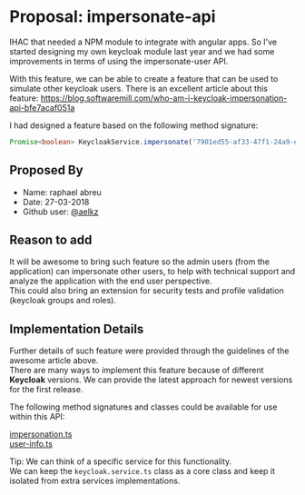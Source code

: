 # Proposal: impersonate-api

IHAC that needed a NPM module to integrate with angular apps. So I've started designing my own keycloak module last year and we had some improvements in terms of using the impersonate-user API.

With this feature, we can be able to create a feature that can be used to simulate other keycloak users.
There is an excellent article about this feature: https://blog.softwaremill.com/who-am-i-keycloak-impersonation-api-bfe7acaf051a

I had designed a feature based on the following method signature:

```typescript
Promise<boolean> KeycloakService.impersonate('7901ed55-af33-47f1-24a9-e197ra667afc')
```

## Proposed By

* Name: raphael abreu
* Date: 27-03-2018
* Github user: [@aelkz](https://github.com/aelkz)

## Reason to add

It will be awesome to bring such feature so the admin users (from the application) can impersonate other users, to help with technical support and analyze the application with the end user perspective.<br>This could also bring an extension for security tests and profile validation (keycloak groups and roles). 

## Implementation Details

Further details of such feature were provided through the guidelines of the awesome article above.<br>There are many ways to implement this feature because of different <b>Keycloak</b> versions.
We can provide the latest approach for newest versions for the first release.

The following method signatures and classes could be available for use within this API:

[impersonation.ts](https://github.com/aelkz/keycloak-angular/blob/master/src/interfaces/impersonation.ts)<br>
[user-info.ts](https://github.com/aelkz/keycloak-angular/blob/master/src/interfaces/user-info.ts)

Tip: We can think of a specific service for this functionality.<br>We can keep the ```keycloak.service.ts``` class as a core class and keep it isolated from extra services implementations.